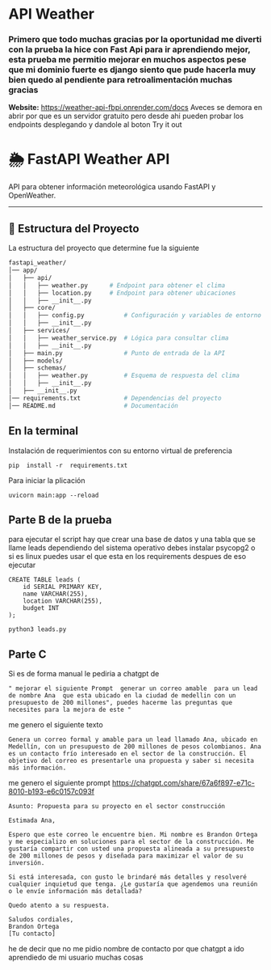 # API Weather

### Primero que todo muchas gracias por la oportunidad  me diverti con la prueba la hice con Fast Api para ir aprendiendo mejor, esta prueba me permitio mejorar en muchos aspectos pese que mi dominio fuerte es django siento que pude hacerla muy bien quedo al pendiente  para retroalimentación muchas gracias

**Website:**  https://weather-api-fbpi.onrender.com/docs
Aveces se demora en abrir por que es un servidor gratuito pero desde ahi pueden probar los endpoints  desplegando y dandole al boton Try it out

# 🌦️ FastAPI Weather API  

API para obtener información meteorológica usando FastAPI y OpenWeather.

---

## 📂 Estructura del Proyecto  

La estructura del proyecto que determine fue la siguiente

```bash
fastapi_weather/
│── app/
│   ├── api/
│   │   ├── weather.py      # Endpoint para obtener el clima
│   │   ├── location.py     # Endpoint para obtener ubicaciones
│   │   ├── __init__.py
│   ├── core/
│   │   ├── config.py           # Configuración y variables de entorno
│   │   ├── __init__.py
│   ├── services/
│   │   ├── weather_service.py  # Lógica para consultar clima
│   │   ├── __init__.py
│   ├── main.py                 # Punto de entrada de la API
│   ├── models/
│   ├── schemas/
│   │   ├── weather.py          # Esquema de respuesta del clima
│   │   ├── __init__.py
│   ├── __init__.py
│── requirements.txt            # Dependencias del proyecto
│── README.md                   # Documentación

```


## En la terminal 
Instalación de requerimientos  con su entorno virtual de preferencia  
```
pip  install -r  requirements.txt  
```
Para iniciar la plicación  
```
uvicorn main:app --reload  
```

## Parte B de la prueba 
para ejecutar el script hay que crear una base de datos  y una tabla que se llame leads
dependiendo del sistema operativo debes instalar psycopg2  o si es linux puedes usar el que esta en los requirements despues de eso ejecutar    

```
CREATE TABLE leads (
    id SERIAL PRIMARY KEY,
    name VARCHAR(255),
    location VARCHAR(255),
    budget INT
);
```

```
python3 leads.py  
```

##  Parte  C

Si es de forma manual le pediria a chatgpt de  

```
" mejorar el siguiente Prompt  generar un correo amable  para un lead de nombre Ana  que esta ubicado en la ciudad de medellin con un presupuesto de 200 millones", puedes hacerme las preguntas que necesites para la mejora de este "
```
me genero el siguiente texto

```
Genera un correo formal y amable para un lead llamado Ana, ubicado en Medellín, con un presupuesto de 200 millones de pesos colombianos. Ana es un contacto frío interesado en el sector de la construcción. El objetivo del correo es presentarle una propuesta y saber si necesita más información.
```
me genero el siguiente prompt https://chatgpt.com/share/67a6f897-e71c-8010-b193-e6c0157c093f

```
Asunto: Propuesta para su proyecto en el sector construcción

Estimada Ana,

Espero que este correo le encuentre bien. Mi nombre es Brandon Ortega y me especializo en soluciones para el sector de la construcción. Me gustaría compartir con usted una propuesta alineada a su presupuesto de 200 millones de pesos y diseñada para maximizar el valor de su inversión.

Si está interesada, con gusto le brindaré más detalles y resolveré cualquier inquietud que tenga. ¿Le gustaría que agendemos una reunión o le envíe información más detallada?

Quedo atento a su respuesta.

Saludos cordiales,
Brandon Ortega
[Tu contacto]
```
he de decir que no me pidio nombre de contacto por que chatgpt a ido aprendiedo de mi usuario muchas cosas
